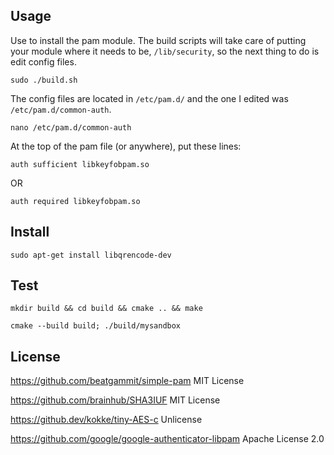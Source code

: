## Usage

Use to install the pam module. The build scripts will take care of putting your module where it needs to be, `/lib/security`, so the next thing to do is edit config files.
```
sudo ./build.sh
```

The config files are located in `/etc/pam.d/` and the one I edited was `/etc/pam.d/common-auth`.
```
nano /etc/pam.d/common-auth
```


At the top of the pam file (or anywhere), put these lines:

```
auth sufficient libkeyfobpam.so
```
OR
```
auth required libkeyfobpam.so
```

## Install

```
sudo apt-get install libqrencode-dev
```

## Test

```
mkdir build && cd build && cmake .. && make

cmake --build build; ./build/mysandbox
```

## License

https://github.com/beatgammit/simple-pam MIT License

https://github.com/brainhub/SHA3IUF MIT License

https://github.dev/kokke/tiny-AES-c Unlicense

https://github.com/google/google-authenticator-libpam Apache License 2.0
